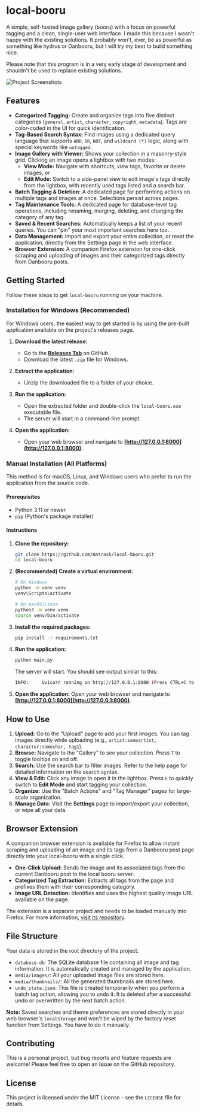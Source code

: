 # local-booru

A simple, self-hosted image gallery (booru) with a focus on powerful tagging and a clean, single-user web interface. I made this because I wasn't happy with the existing solutions. It probably won't, ever, be as powerful as something like hydrus or Danbooru, but I will try my best to build something nice.

Please note that this program is in a very early stage of development and shouldn't be used to replace existing solutions.

![Project Screenshots](https://github.com/user-attachments/assets/44dcc9b8-7ea0-4cb0-8f8b-cbe6502909c9)

## Features

*   **Categorized Tagging:** Create and organize tags into five distinct categories (`general`, `artist`, `character`, `copyright`, `metadata`). Tags are color-coded in the UI for quick identification.
*   **Tag-Based Search Syntax:** Find images using a dedicated query language that supports `AND`, `OR`, `NOT`, and `wildcard (*)` logic, along with special keywords like `untagged`.
*   **Image Gallery with Viewer:** Shows your collection in a masonry-style grid. Clicking an image opens a lightbox with two modes:
    *   **View Mode:** Navigate with shortcuts, view tags, favorite or delete images, or
    *   **Edit Mode:** Switch to a side-panel view to edit image's tags directly from the lightbox, with recently used tags listed and a search bar.
*   **Batch Tagging & Deletion:** A dedicated page for performing actions on multiple tags and images at once. Selections persist across pages.
*   **Tag Maintenance Tools:** A dedicated page for database-level tag operations, including renaming, merging, deleting, and changing the category of any tag.
*   **Saved & Recent Searches:** Automatically keeps a list of your recent queries. You can "pin" your most important searches here too.
*   **Data Management:** Import and export your entire collection, or reset the application, directly from the Settings page in the web interface.
*   **Browser Extension:** A companion Firefox extension for one-click scraping and uploading of images and their categorized tags directly from Danbooru posts.

## Getting Started

Follow these steps to get `local-booru` running on your machine.

### Installation for Windows (Recommended)

For Windows users, the easiest way to get started is by using the pre-built application available on the project's releases page.

1.  **Download the latest release:**
    *   Go to the **[Releases Tab](https://github.com/Hatrask/local-booru/releases)** on GitHub.
    *   Download the latest `.zip` file for Windows.

2.  **Extract the application:**
    *   Unzip the downloaded file to a folder of your choice.

3.  **Run the application:**
    *   Open the extracted folder and double-click the `local-booru.exe` executable file.
    *   The server will start in a command-line prompt.

4.  **Open the application:**
    *   Open your web browser and navigate to **[http://127.0.0.1:8000](http://127.0.0.1:8000)**.

### Manual Installation (All Platforms)

This method is for macOS, Linux, and Windows users who prefer to run the application from the source code.

#### Prerequisites

*   Python 3.11 or newer
*   `pip` (Python's package installer)

#### Instructions

1.  **Clone the repository:**
    ```bash
    git clone https://github.com/Hatrask/local-booru.git
    cd local-booru
    ```

2.  **(Recommended) Create a virtual environment:**
    ```bash
    # On Windows
    python -m venv venv
    venv\Scripts\activate

    # On macOS/Linux
    python3 -m venv venv
    source venv/bin/activate
    ```

3.  **Install the required packages:**
    ```bash
    pip install -r requirements.txt
    ```

4.  **Run the application:**
    ```bash
    python main.py
    ```    
	The server will start. You should see output similar to this:
    ```bash
    INFO:     Uvicorn running on http://127.0.0.1:8000 (Press CTRL+C to quit)
    ```

5.  **Open the application:**
    Open your web browser and navigate to **[http://127.0.0.1:8000](http://127.0.0.1:8000)**.

## How to Use

1.  **Upload:** Go to the "Upload" page to add your first images. You can tag images directly while uploading (e.g., `artist:someartist, character:somechar, tag1`).
2.  **Browse:** Navigate to the "Gallery" to see your collection. Press `T` to toggle tooltips on and off.
3.  **Search:** Use the search bar to filter images. Refer to the help page for detailed information on the search syntax.
4.  **View & Edit:** Click any image to open it in the lightbox. Press `E` to quickly switch to **Edit Mode** and start tagging your collection.
5.  **Organize:** Use the "Batch Actions" and "Tag Manager" pages for large-scale organization.
6.  **Manage Data:** Visit the **Settings** page to import/export your collection, or wipe all your data.

## Browser Extension

A companion browser extension is available for Firefox to allow instant scraping and uploading of an image and its tags from a Danbooru post page directly into your local-booru with a single click.

*   **One-Click Upload:** Sends the image and its associated tags from the current Danbooru post to the local booru server.
*   **Categorized Tag Extraction:** Extracts all tags from the page and prefixes them with their corresponding category.
*   **Image URL Detection:** Identifies and uses the highest quality image URL available on the page.

The extension is a separate project and needs to be loaded manually into Firefox. For more information, [visit its repository](https://github.com/Hatrask/local-booru-ext-helper-firefox).

## File Structure

Your data is stored in the root directory of the project.

*   `database.db`: The SQLite database file containing all image and tag information. It is automatically created and managed by the application.
*   `media/images/`: All your uploaded image files are stored here.
*	`media/thumbnails/`: All the generated thumbnails are stored here.
*   `undo_state.json`: This file is created temporarily when you perform a batch tag action, allowing you to undo it. It is deleted after a successful undo or overwritten by the next batch action.

**Note:** Saved searches and theme preferences are stored directly in your web browser's `localStorage` and won't be wiped by the factory reset function from Settings. You have to do it manually.

## Contributing

This is a personal project, but bug reports and feature requests are welcome! Please feel free to open an issue on the GitHub repository.

## License

This project is licensed under the MIT License - see the `LICENSE` file for details.
